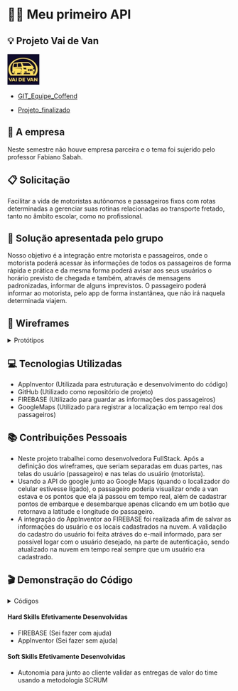 # :running_woman: Meu primeiro API


## :bulb: Projeto Vai de Van 
![logo_projeto](https://github.com/alexiakarine/Bertoti/blob/main/Metodologia/Icons/VaideVan_logo.png)

* [GIT_Equipe_Coffend](https://github.com/Valdineynascimento/projeto_integrador_coffeend)

* [Projeto_finalizado](https://www.youtube.com/watch?v=pv4N1FjU36A)
 

## :briefcase: A empresa
Neste semestre não houve empresa parceira e o tema foi sujerido pelo professor Fabiano Sabah.

## :clipboard: Solicitação 
Facilitar a vida de motoristas autônomos e passageiros fixos com rotas determinadas a gerenciar suas rotinas relacionadas ao transporte fretado, tanto no âmbito escolar, como no profissional.

## :pushpin: Solução apresentada pelo grupo
Nosso objetivo é a integração entre motorista e passageiros, onde o motorista poderá acessar às informações de todos os passageiros de forma rápida e prática e da mesma forma poderá avisar aos seus usuários o horário previsto de chegada e também, através de mensagens padronizadas, informar de alguns imprevistos. O passageiro poderá informar ao motorista, pelo app de forma instantânea, que não irá naquela determinada viajem.


## :art: Wireframes
<details>
<summary>Protótipos</summary>

Tela de login <br>
![Tela_de_login](https://github.com/alexiakarine/Bertoti/blob/main/Metodologia/Icons/VaideVan_login.jpg)

Tela de cadastro do usuário <br>
![Tela_de_cadastro](https://github.com/alexiakarine/Bertoti/blob/main/Metodologia/Icons/VaideVan_cadastroFeitoPeloPassageiro.jpg)

Tela de cadastro usada pelo motorista para cadastrar os usuários <br>
![Tela_do_motorista](https://github.com/alexiakarine/Bertoti/blob/main/Metodologia/Icons/VaideVan_cadastro.jpg)
</details>

## :computer: Tecnologias Utilizadas
- AppInventor (Utilizada para estruturação e desenvolvimento do código)
- GitHub (Utilizado como repositório de projeto)
- FIREBASE (Utilizado para guardar as informações dos passageiros)
- GoogleMaps (Utilizado para registrar a localização em tempo real dos passageiros)

## :books: Contribuições Pessoais
- Neste projeto trabalhei como desenvolvedora FullStack. Após a definição dos wireframes, que seriam separadas em duas partes, nas telas do usuário (passageiro) e nas telas do usuário (motorista). 
- Usando a API do google junto ao Google Maps (quando o localizador do celular estivesse ligado), o passageiro poderia visualizar onde a van estava e os pontos que ela já passou em tempo real, além de cadastrar pontos de embarque e desembarque apenas clicando em um botão que retornava a latitude e longitude do passageiro. 
- A integração do AppInventor ao FIREBASE foi realizada afim de salvar as informações do usuário e os locais cadastrados na nuvem. A validação do cadastro do usuário foi feita atráves do e-mail informado, para ser possível logar com o usuário desejado, na parte de autenticação, sendo atualizado na nuvem em tempo real sempre que um usuário era cadastrado.

## :clapper: Demonstração do Código
<details>
<summary> Códigos </summary>

Visualização dos usuários cadastrados <br>
![visualização_localizacao](https://github.com/alexiakarine/Bertoti/blob/main/Metodologia/Icons/firebase.png)

Usando o Google, programei uma interface que acessa a localização do usuário em tempo real e salva essa informação no banco. Assim o usuário poderia informar de forma simples e exata o local de embarque/desembarque, guardar e alterar esta innformação.

Tela de localização <br>
![visualização_localizacao](https://github.com/alexiakarine/Bertoti/blob/main/Metodologia/Icons/localUSUARIO.png)

Código de localização <br>
![localizacao](https://github.com/alexiakarine/Bertoti/blob/main/Metodologia/Icons/codigoLocalizacao.png)

Botão Localizar mapa <br>
![localizar_mapa](https://github.com/alexiakarine/Bertoti/blob/main/Metodologia/Icons/codigoLocalizacao_.png)

Gravar a localização no banco <br>
![banco](https://github.com/alexiakarine/Bertoti/blob/main/Metodologia/Icons/gravarLocalBANCO.png)

Visualizaçao de localizações <br>
![visualizador](https://github.com/alexiakarine/Bertoti/blob/main/Metodologia/Icons/banco_Local.png)
</details>

#### Hard Skills Efetivamente Desenvolvidas
- FIREBASE (Sei fazer com ajuda)
- AppInventor (Sei fazer sem ajuda)

#### Soft Skills Efetivamente Desenvolvidas
* Autonomia para junto ao cliente validar as entregas de valor do time usando a metodologia SCRUM




